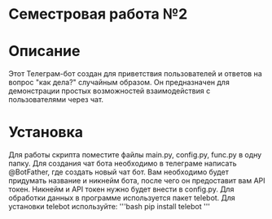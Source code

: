 # Семестровая работа №2
# Описание 
Этот Телеграм-бот создан для приветствия пользователей и ответов на вопрос "как дела?" случайным образом. Он предназначен для демонстрации простых возможностей взаимодействия с пользователями через чат.
# Установка
Для работы скрипта поместите файлы main.py, config.py, func.py в одну папку. Для создания чат бота необходимо в телеграме написать @BotFather, где создать новый чат бот. Вам необходимо будет придумать название и никнейм бота, после чего он предоставит вам API токен. Никнейм и API токен нужно будет внести в config.py. Для обработки данных в программе используется пакет telebot. Для установки telebot используйте:
'''bash
pip install telebot
'''
